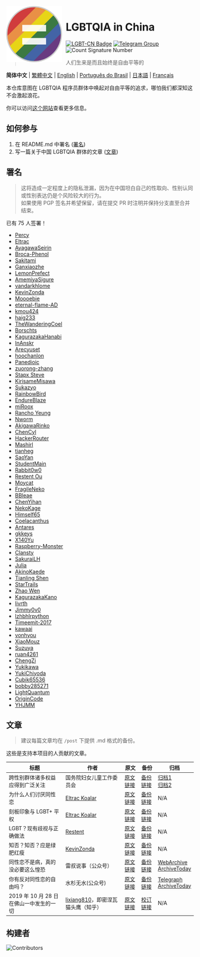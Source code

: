 <img width="150" height="150" align="left" style="float: left; margin: 0 10px 0 0;" alt="LGBT-CN logo" src="https://github.com/LGBT-CN/logo/raw/master/v2/logo.svg">

# LGBTQIA in China

[![LGBT-CN Badge](https://img.shields.io/badge/Support-LGBTQIA-FF0000?style=flat-square)](https://git.io/JfJiO)
[![Telegram Group](https://img.shields.io/badge/Telegram-LGBTCN-FFA500.svg?style=flat-square)](https://t.me/LGBTCN)
![Count Signature Number](https://github.com/LGBT-CN/LGBTQIA-in-China/workflows/Count%20Signature%20Number/badge.svg)

> 人们生来是而且始终是自由平等的

**简体中文** | [繁體中文](README/zh-TW.md) | [English](README/en-GB.md) | [Português do Brasil](README/pt-BR.md) | [日本語](README/ja-JP.md) | [Français](README/fr-FR.md)

本仓库意图在 LGBTQIA 程序员群体中唤起对自由平等的追求，哪怕我们都深知这不会激起浪花。

你可以访问[这个网站](https://lgbt-cn.org)查看更多信息。

## 如何参与

1. 在 README.md 中署名 ([署名](#署名))
2. 写一篇关于中国 LGBTQIA 群体的文章 ([文章](#文章))

## 署名

> 这将造成一定程度上的隐私泄漏，因为在中国坦白自己的性取向、性别认同或性别表达仍是个风险较大的行为。  
> 如果使用 PGP 签名并希望保留，请在提交 PR 时注明并保持分支直至合并结束。

<!-- 通常来说不需要手动修正人数，我们会通过 CI 自动统计 -->
<!-- 请不要更改下方的标签 -->
<!-- BEGIN LGBT-CN COUNT -->
已有 75 人签署！
<!-- END LGBT-CN COUNT -->
<!-- 请不要更改上方的标签 -->

<!-- 请不要更改下方的标签 -->
<!-- BEGIN LGBT-CN SIGNATURE -->

- [Percy](https://github.com/kercily)
- [Eltrac](https://github.com/BigCoke233)
- [AyagawaSeirin](https://github.com/AyagawaSeirin)
- [Broca-Phenol](https://github.com/Broca-Phenol)
- [Sakitami](https://github.com/Sakitami)
- [Ganxiaozhe](https://github.com/ganxiaozhe)
- [LemonPrefect](https://github.com/LemonPrefect)
- [AmemiyaSigure](https://github.com/AmemiyaSigure)
- [vandarkhlome](https://github.com/megatontech)
- [KevinZonda](https://github.com/KevinZonda)
- [Moooebie](https://github.com/Moooebie)
- [eternal-flame-AD](https://github.com/eternal-flame-AD)
- [kmou424](https://github.com/kmou424)
- [haig233](https://github.com/haig233)
- [TheWanderingCoel](https://github.com/TheWanderingCoel)
- [Borschts](https://t.me/Borschts)
- [KagurazakaHanabi](https://github.com/KagurazakaHanabi)
- [InAnskr](https://github.com/InAnskr)
- [Arecyuset](https://github.com/asuszwbUbuntu)
- [hoochanlon](https://github.com/hoochanlon)
- [Panedioic](https://github.com/panedioic)
- [zuorong-zhang](https://github.com/zrzjohn)
- [Stapx Steve](https://twitter.com/Stapx_Steve)
- [KirisameMisawa](https://github.com/KirisameMisawa)
- [Sukazyo](https://github.com/Eyre-S)
- [RainbowBird](https://www.luoling8192.top/)
- [EndureBlaze](https://github.com/EndureBlaze)
- [miRoox](https://github.com/miRoox)
- [Rancho Yeung](https://github.com/RanchoYeung)
- [Nworm](https://github.com/1574242600)
- [AkigawaRinko](https://github.com/AkigawaRinko)
- [ChenCyl](https://github.com/ChenCyl)
- [HackerRouter](https://github.com/HackerRouter)
- [Mashirl](https://github.com/Mashirl)
- [tianheg](https://github.com/tianheg)
- [SaoYan](https://github.com/SaoYan)
- [StudentMain](https://github.com/studentmain)
- [Rabbit0w0](https://github.com/Rabbit0w0)
- [Restent Ou](https://github.com/Restent)
- [Moycat](https://github.com/moycat)
- [FragileNeko](https://github.com/Cattttttttt)
- [BBleae](https://github.com/BBleae)
- [ChenYihan](https://github.com/ChenYihan2006)
- [NekoKage](https://github.com/neko-kage)
- [Himself65](https://github.com/himself65)
- [Coelacanthus](https://github.com/CoelacanthusHex)
- [Antares](https://github.com/AntaresQAQ)
- [gkkeys](https://github.com/gkkeys)
- [X140Yu](https://github.com/X140Yu)
- [Raspberry-Monster](https://github.com/Raspberry-Monster)
- [Clansty](https://github.com/Clansty)
- [SakuraiLH](https://github.com/SakuraiLH)
- [Julia](https://github.com/Julia-1994)
- [AkinoKaede](https://github.com/AkinoKaede)
- [Tianling Shen](https://github.com/1715173329)
- [StarTrails](https://github.com/Star-Trails)
- [Zhao Wen](https://github.com/ybqdren)
- [KagurazakaKano](https://github.com/KagurazakaKano)
- [livrth](https://github.com/livrth)
- [Jimmy0v0](https://jimmy0w0.me)
- [lzhbhlrpython](https://github.com/lzhbhlrpython)
- [Timeemit-2017](https://github.com/Timeemit-2017)
- [kawaai](https://github.com/kawaai-hina)
- [vonhyou](https://github.com/vonhyou)
- [XiaoMouz](https://github.com/XiaoMouz)
- [Suzuya](https://github.com/Suzuya-arch)
- [ruan4261](https://github.com/ruan4261)
- [ChengZi](https://github.com/orangeczi)
- [Yukikawa](https://github.com/TinQlo)
- [YukiChiyoda](https://github.com/YukiChiyoda)
- [Cubik65536](https://cubik65536.top)
- [bobby285271](https://github.com/bobby285271)
- [LightQuantum](https://github.com/PhotonQuantum)
- [OriginCode](https://github.com/OriginCode)
- [YHJMM](https://github.com/yhjmm-303)
  <!-- END LGBT-CN SIGNATURE -->
  <!-- 请不要更改上方的标签 -->

## 文章

> 建议每篇文章均在 `/post` 下提供 .md 格式的备份。

这些是支持本项目的人贡献的文章。

| 标题 | 作者 | 原文 | 备份 | 归档 |
| -- | -- | -- | -- | -- |
|跨性别群体诸多权益应得到广泛关注|国务院妇女儿童工作委员会|[原文链接](http://www.nwccw.gov.cn/2018-08/14/content_218467.htm)|[备份链接](/post/跨性别群体诸多权益应得到广泛关注.md)|[归档1](https://archive.is/ypdtG)<br>[归档2](https://archive.is/I6nQm) |
|为什么人们讨厌同性恋|[Eltrac Koalar](https://github.com/BigCoke233)|[原文链接](https://blog.guhub.cn/p/why-hate-homosexuality.html)|[备份链接](/post/why-hate-homosexuality.md)|N/A|
|刻板印象与 LGBT+ 平权|[Eltrac Koalar](https://github.com/BigCoke233)|[原文链接](https://blog.guhub.cn/p/lgbt-pride.html)|[备份链接](/post/lgbt-pride-by-eltrac.md)|N/A|
|LGBT？现有歧视与正确做法|[Restent](https://github.com/Restent)|[原文链接](/post/LGBT？现有歧视与正确做法.md)|[备份链接](/post/LGBT？现有歧视与正确做法.md)|N/A|
|知否？知否？应是绿肥红瘦|[KevinZonda](https://github.com/KevinZonda)|[原文链接](/post/知否？知否？应是绿肥红瘦.md)|[备份链接](/post/知否？知否？应是绿肥红瘦.md)|N/A|
|同性恋不是病，真的没必要这么惶恐|雷叔说事（公众号）|[原文链接](https://mp.weixin.qq.com/s/bBI-DBeD5vuCeG_z_plP2g)|[备份链接](/post/同性恋不是病，真的没必要这么惶恐.md)|[WebArchive](https://web.archive.org/web/20210707003943/https://mp.weixin.qq.com/s/bBI-DBeD5vuCeG_z_plP2g)<br>[ArchiveToday](https://archive.ph/wip/2JO8w)|
|你有反对同性恋的自由吗？| 水杉无水(公众号)|[原文链接](https://mp.weixin.qq.com/s?__biz=MzIyNjM2NzYyMQ==&mid=2247483877&idx=1&sn=6d9352ce91e27efccf8dfb51f5dba71e)|[备份链接](/post/你有反对同性恋的自由吗？.md)| [Telegraph](https://telegra.ph/%E4%BD%A0%E6%9C%89%E5%8F%8D%E5%AF%B9%E5%90%8C%E6%80%A7%E6%81%8B%E7%9A%84%E8%87%AA%E7%94%B1%E5%90%97-04-07)<br>[ArchiveToday](https://archive.is/IuALY#)|
|2019 年 10 月 28 日在佛山一中发生的一切| [lixiang810](https://github.com/lixiang810)，即密涅瓦猫头鹰（知乎） |[原文链接](https://zhuanlan.zhihu.com/p/302444058)|[校订链接](/post/2019年10月28日在佛山一中发生的一切.md)| N/A |

## 构建者

![Contributors](https://contrib.rocks/image?repo=LGBT-CN/LGBTQIA-In-China)